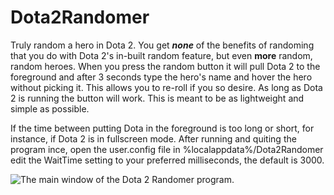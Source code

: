 # Dota2Randomer
Truly random a hero in Dota 2. You get ***none*** of the benefits of randoming that you do with Dota 2's in-built random feature, but even **more** random, random heroes. When you press the random button it will pull Dota 2 to the foreground and after 3 seconds type the hero's name and hover the hero without picking it. This allows you to re-roll if you so desire. As long as Dota 2 is running the button will work. This is meant to be as lightweight and simple as possible.

If the time between putting Dota in the foreground is too long or short, for instance, if Dota 2 is in fullscreen mode. After running and quiting the program ince, open the user.config file in %localappdata%/Dota2Randomer edit the WaitTime setting to your preferred milliseconds, the default is 3000.

![The main window of the Dota 2 Randomer program.](https://github.com/Fjara-h/Dota2Randomer/assets/22579764/cb0d7fd9-6ec0-4f5b-a0b1-9f1dd5663f03)
